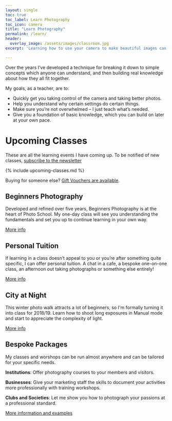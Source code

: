 ```yaml
---
layout: single
toc: true
toc_label: Learn Photography
toc_icon: camera
title: "Learn Photography"
permalink: /learn/
header:
  overlay_image: /assets/images/classroom.jpg
excerpt: 'Learning how to use your camera to make beautiful images can seem daunting. So many buttons and so much confusing jargon. Where to start?'

---
```


Over the years I’ve developed a technique for breaking it down to simple concepts which anyone can understand, and then building real knowledge about how they all fit together.

My goals, as a teacher, are to:

* Quickly get you taking control of the camera and taking better photos.
* Help you understand why certain settings do certain things.
* Make sure you’re not overwhelmed – I just teach what’s needed.
* Give you a foundation of basic knowledge, which you can build on later at your own pace.

# Upcoming Classes

These are all the learning events I have coming up. To be notified of new classes, [subscribe to the newsletter](/newsletter)

{% include upcoming-classes.md %}

Buying for someone else? [Gift Vouchers are available](/gift-vouchers). 

## Beginners Photography

Developed and refined over five years, Beginners Photography is at the heart of Photo School. My one-day class will see you understanding the fundamentals and set you up to continue learning in your own way. 

<a href="/beginners-photography" class="btn btn--primary">More info</a>

## Personal Tuition

If learning in a class doesn’t appeal to you or you’re after something quite specific, I can offer personal tuition. A chat in a cafe, a bespoke one-on-one class, an afternoon out taking photographs or something else entirely!

<a href="/personal-tuition" class="btn btn--primary">More info</a>

## City at Night

This winter photo walk attracts a lot of beginners, so I'm formally turning it into class for 2018/19. Learn how to shoot long exposures in Manual mode and start to appreciate the complexity of light. 

<a href="/city-at-night" class="btn btn--primary">More info</a>


<div style="display: none">

## Intermediate	Photography

New for 2018, a series of short evening classes looking at camera functions and compositional techniques. 

<a href="/intermediate-photography" class="btn btn--primary">More info</a>

## Lightroom Basics

Adobe's [Lightroom Classic](https://www.adobe.com/uk/products/photoshop-lightroom-classic.html) is the industry standard for processing digital photographs but it has a steep learning curve. This new class follows the Beginners Photography model of understanding the hows and whys of this powerful piece of software. 

<a href="/lightroom" class="btn btn--primary">More info</a>

## Product Photography

Aimed at eBay sellers and artist/makers wanting to document their work, this workshop introduces the portable photography studio and how to shoot small objects on a budget. 

<a href="/product-photography" class="btn btn--primary">More info</a>

## Street Photography

Henri Cartier Bresson is called the father of street photography. What can we learn from his search for the Decisive Moment? 

<a href="/street-photography" class="btn btn--primary">More info</a>

## Light Painting

Like City at Night, but indoors in controlled conditions, this playful workshop uses LEDs, strobes, lasers and other luminatons to create otherworldly visions. 

<a href="/light-painting" class="btn btn--primary">More info</a>

</div> <!-- display none -->

## Bespoke Packages

My classes and worshops can be run almost anywhere and can be tailored for your specific needs.

**Institutions**: Offer photography courses to your members and visitors.

**Businesses**: Give your marketing staff the skills to document your activities more professionally with training workshops.

**Clubs and Societies**: Let me show you how to photograph your passions at a professional standard.

<a href="/commission/" class="btn btn--primary">More information and examples</a>

